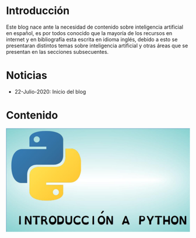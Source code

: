 
# Introducción

Este blog nace ante la necesidad de contenido sobre inteligencia artificial en español, es por todos conocido que la mayoría de los recursos en internet y en bibliografía esta escrita en idioma inglés, debido a esto se presentaran distintos temas sobre inteligencia artificial y otras áreas que se presentan en las secciones subsecuentes.

# Noticias

* 22-Julio-2020: Inicio del blog

# Contenido

[![Python](./images/PYTHON.jpg)]('./python/python.md')

